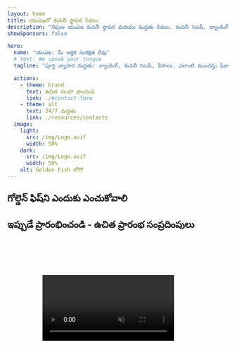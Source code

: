 ```yaml
---
layout: home
title: యుఎఇలో కంపెనీ స్థాపన సేవలు
description: "నిపుణ యుఎఇ కంపెనీ స్థాపన మరియు మద్దతు సేవలు. కంపెనీ సెటప్, బ్యాంకింగ్, పన్ను, చట్టపరమైన మరియు వీసా పరిష్కారాలు. మీ వ్యాపార కలలను వాస్తవంగా మార్చడం."
showSponsors: false

hero:
  name: "యుఎఇ: మీ ఆర్థిక సురక్షిత రేవు"
  # text: We speak your tongue
  tagline: "పూర్తి వ్యాపార మద్దతు: బ్యాంకింగ్, కంపెనీ సెటప్, వీసాలు. ఎలాంటి ముందస్తు ఫీజులు లేవు - ఆమోదం తర్వాత మాత్రమే చెల్లించండి."

  actions:
    - theme: brand
      text: ఉచిత సలహా పొందండి
      link: ./#contact-form
    - theme: alt
      text: 24/7 మద్దతు
      link: ./resources/contacts
  image:
    light:
      src: /img/Logo.avif
      width: 50%
    dark:
      src: /img/Logo.avif
      width: 50%
    alt: Golden Fish లోగో
---
```


<FeatureCards :features="[
  {
    title: 'బ్యాంక్ ఖాతా తెరవడం',
    details: 'యుఎఇ విశ్వసనీయ బ్యాంకులతో వ్యాపార లేదా వ్యక్తిగత బ్యాంక్ ఖాతాలను సులభంగా తెరవండి.',
    items: [
      'హామీ ఇవ్వబడిన కార్పొరేట్ బ్యాంక్ ఖాతా ఆమోదాలు',
      '90% విజయ శాతం',
      '**ఎలాంటి ముందస్తు ఫీజులు లేవు** - ఆమోదం తర్వాత మాత్రమే చెల్లించండి',
    ],
    linkText: 'మరింత చదవండి',
    link: './uae-business/offer/banking/',
    icon: {
      light: '/img/iStock-2153786564.avif',
      dark: '/img/iStock-2166793628.avif',
      alt: 'బ్యాంకింగ్ సేవలు'
    }
  },
  {
    title: 'Golden Visa & నివాస అనుమతి',
    details: 'సరళమైన దరఖాస్తు ప్రక్రియతో దీర్ఘకాలిక నివాసం కోసం యుఎఇ **Golden Visa** పొందండి.',
    items: [
      '**ప్రతి 6 నెలలకు యుఎఇలోకి ప్రవేశించాల్సిన అవసరం లేదు**',
      '98% విజయ శాతం',
      '**ఎలాంటి ముందస్తు ఫీజులు లేవు** - ఆమోదం తర్వాత మాత్రమే చెల్లించండి',
    ],
    linkText: 'మరింత చదవండి',
    link: './uae-business/offer/golden-visa/',
    icon: {
      light: '/img/iStock-1312241253.avif',
      dark: '/img/ILONMASKID.webp',
      alt: 'వీసా సేవలు'
    }
  },
  {
    title: 'కంపెనీ స్థాపన మార్గదర్శి',
    details: 'Free Zone, Offshore, Mainland, శాఖలలో కంపెనీలను స్థాపించడానికి పూర్తి మార్గదర్శి.',
    items: [
      'Free Zones మరియు Mainland లో **100% విదేశీ యాజమాన్యం** అందుబాటులో ఉంది',
      'తక్కువ పన్ను రేట్లు - కేవలం 9% కార్పొరేట్ పన్ను',
      'కరెన్సీ నియంత్రణలు లేవు - సులభమైన మూలధన స్వదేశానికి తిరిగి పంపడం'
    ],
    linkText: 'మరింత చదవండి',
    link: './uae-business/company-registration/overview',
    icon: {
      light: '/img/iStock-2051326997.avif',
      dark: '/img/iStock-1448478309.jpg',
      alt: 'కంపెనీ స్థాపన మార్గదర్శి'
    }
  },
]" />

<FeatureCards :features="[
  {
    title: 'అనుసరణ సేవలు',
    details: 'మా నిపుణులు ESR నివేదికలు మరియు UBO ఫైలింగ్‌లతో సహా సంక్లిష్టమైన యుఎఇ నియంత్రణ అవసరాల గుండా మిమ్మల్ని మార్గనిర్దేశం చేస్తారు.',
    items: [],
    linkText: 'మరింత చదవండి',
    link: './uae-business/company-registration/ubo',
    icon: {
      light: '/img/iStock-1299393716.avif',
      dark: '/img/iStock-2149731304.avif',
      alt: 'అనుసరణ సేవలు'
    }
  },
  {
    title: 'కార్పొరేట్ పన్ను & VAT',
    details: 'Federal Tax Authority (FTA)తో కార్పొరేట్ పన్ను మరియు VAT బాధ్యతలకు అనుగుణంగా నిపుణ సలహా.',
    items: [],
    linkText: 'మరింత చదవండి',
    link: './uae-business/company-registration/accounting-legal',
    icon: {
      light: '/img/iStock-1018285934.avif',
      dark: '/img/iStock-584576538.avif',
      alt: 'పన్ను సేవలు'
    }
  },
  {
    title: 'చట్టపరమైన సేవలు',
    details: 'M&As, కార్పొరేట్ పునర్నిర్మాణం, ఆర్థిక సహాయం, మరియు వివాద పరిష్కారం గురించి యుఎఇ చట్టాలపై చట్టపరమైన బృందం సలహా ఇస్తుంది.',
    items: [],
    linkText: 'మరింత చదవండి',
    link: './uae-business/company-registration/Protect-Your-Business',
    icon: {
      light: '/img/iStock-650045508.avif',
      dark: '/img/iStock-1498627598.avif',
      alt: 'చట్టపరమైన సేవలు'
    }
  },
  {
    title: 'అకౌంటింగ్ & పేరోల్',
    details: 'మా అకౌంటెంట్లు ఆర్థిక వ్యవహారాలను నిర్వహిస్తారు, బుక్‌కీపింగ్, రీకన్సిలియేషన్, పేరోల్, మరియు ఆడిట్ మద్దతును అందిస్తారు, నియామక ఖర్చులను ఆదా చేస్తారు.',
    items: [],
    linkText: 'మరింత చదవండి',
    link: './resources/contacts',
    icon: {
      light: '/img/iStock-1022793868.avif',
      dark: '/img/iStock-1320130292.jpg',
      alt: 'అకౌంటింగ్ సేవలు'
    }
  },
]" />

## గోల్డెన్ ఫిష్‌ని ఎందుకు ఎంచుకోవాలి

<BenefitsList :features="[
{
 icon: '💰',
 title: 'విజయం ఆధారిత రుసుములు',
 text: '**ముందస్తు రుసుములు లేవు - ఆమోదం తర్వాత మాత్రమే చెల్లించండి.** దాగిన ఖర్చులు లేకుండా పూర్తి పారదర్శకత.'
},
{
 icon: '🔄',
 title: 'బహుళ పరిష్కారాలు',
 text: 'స్థానిక మరియు అంతర్జాతీయ బ్యాంకులకు ప్రాప్యత. ప్రాథమిక దరఖాస్తు తిరస్కరించబడితే ప్రత్యామ్నాయ ఎంపికలు.'
},
{
 icon: '🏦',
 title: 'బ్యాంకు సంబంధాలు',
 text: 'ప్రధాన UAE మరియు అంతర్జాతీయ బ్యాంకులతో బలమైన భాగస్వామ్యాలు. ఆమోదం అవకాశాలను గరిష్టీకరించడానికి బహుళ బ్యాంకులకు దరఖాస్తులు.'
},
{
 icon: '📊',
 title: 'పూర్తి నిర్వహణ',
 text: 'పత్రాల నుండి ఖాతా యాక్టివేషన్ వరకు ఎండ్-టు-ఎండ్ నిర్వహణ, వారపు పురోగతి నవీకరణలు మరియు నేరుగా బ్యాంకు కమ్యూనికేషన్.'
},
{
 icon: '📝',
 title: 'వృత్తిపరమైన పత్రీకరణ',
 text: 'మా బృందం సమగ్ర వ్యాపార ప్రణాళికలను తయారు చేస్తుంది మరియు అన్ని అనుకూలత పత్రాలను నిర్వహిస్తుంది.'
},
{
 icon: '🤝',
 title: 'నిరంతర మద్దతు',
 text: 'ఖాతా తెరిచిన తర్వాత బ్యాంకింగ్ కార్యకలాపాలు మరియు అనుకూలత అవసరాలతో నిరంతర సహాయం.'
}
]" />

## ఇప్పుడే ప్రారంభించండి - ఉచిత ప్రారంభ సంప్రదింపులు

<div id="contact-form"></div>

<!-- <ContactForm
 mediaUrl="/img/iStock-2185906461.mp4"
 redirectUrl="../../company-registration/banking"
 selectLabel="మేము ఎలా సహాయపడగలం? *"
 selectPlaceholder="సేవా రకాన్ని ఎంచుకోండి"
 messagePlaceholder="మీ అవసరాల గురించి సంక్షిప్త వివరణ"
 :selectOptions="[
   '🏦 కార్పొరేట్ బ్యాంక్ ఖాతా తెరవడం',
   '👨‍💼 కంపెనీ ఏర్పాటు (Free Zone/Mainland/Branch)',
   '🌐 వర్క్/ఫ్రీలాన్స్/స్టూడెంట్ వీసా',
   '💎 Golden Visa (10-సంవత్సరాలు)',
   '📋 వ్యాపార లైసెన్స్ & పర్మిట్లు',
   '💰 కార్పొరేట్ పన్ను & VAT సేవలు',
   '📊 అకౌంటింగ్ & పేరోల్',
   '⚖️ చట్టపరమైన సేవలు',
   '📝 PRO సేవలు & అనుసరణ',
   'ℹ️ ఇతర సేవలు'
 ]"
/> -->

<video  autoplay muted playsinline style="padding: 80px" >
  <source src="/img/iStock-2185906461.mp4" type="video/mp4">
</video>

<ContactFormModal formName="మమ్మల్ని సంప్రదించండి" buttonText="మాకు సందేశం పంపండి" 
:services="['📝 కంపెనీ రిజిస్ట్రేషన్', '🏧 బ్యాంక్ ఖాతాలు తెరవడం', '🪪 EID & Golden Visa', 'ఇతర సేవలు']"/>

<!-- <br>

# విజయ గాథలు

<br>

<ImageGrid :images="[
  { src: '/img/iStock-1945498989.avif', href: './immigration.md', alt: 'UAE ఇమ్మిగ్రేషన్' },
  { src: '/img/iStock-1965736217.avif', href: './immigration.md', alt: 'UAE ఇమ్మిగ్రేషన్' },
]"/> -->
